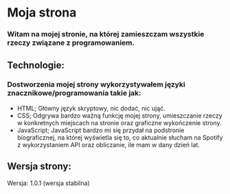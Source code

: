 # Moja strona
### Witam na mojej stronie, na której zamieszczam wszystkie rzeczy związane z programowaniem. 


## Technologie:
### Dostworzenia mojej strony wykorzystywałem języki znacznikowe/programowania takie jak:

- HTML; Główny język skryptowy, nic dodać, nic ująć.
- CSS; Odgrywa bardzo ważną funkcję mojej strony, umieszczanie rzeczy w konkretnych miejscach na stronie oraz graficzne wykończenie strony. 
- JavaScript; JavaScript bardzo mi się przydał na podstronie biograficznej, na której wyświetla się to, co aktualnie słucham na Spotify z wykorzystaniem API oraz obliczanie, ile mam w dany dzień lat.

## Wersja strony:
Wersja: 1.0.1 (wersja stabilna)
